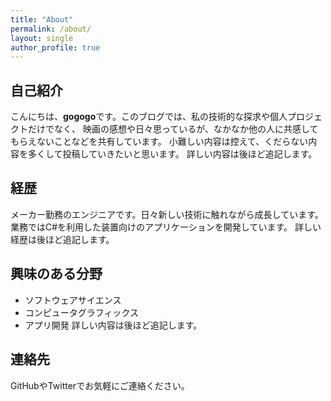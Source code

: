 ```yaml
---
title: "About"
permalink: /about/
layout: single
author_profile: true
---
```


## 自己紹介

こんにちは、**gogogo**です。このブログでは、私の技術的な探求や個人プロジェクトだけでなく、
映画の感想や日々思っているが、なかなか他の人に共感してもらえないことなどを共有しています。
小難しい内容は控えて、くだらない内容を多くして投稿していきたいと思います。
詳しい内容は後ほど追記します。

## 経歴

メーカー勤務のエンジニアです。日々新しい技術に触れながら成長しています。
業務ではC#を利用した装置向けのアプリケーションを開発しています。
詳しい経歴は後ほど追記します。

## 興味のある分野

- ソフトウェアサイエンス
- コンピュータグラフィックス
- アプリ開発
詳しい内容は後ほど追記します。

## 連絡先

GitHubやTwitterでお気軽にご連絡ください。
